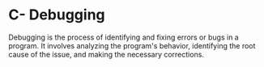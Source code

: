 # C- Debugging
Debugging is the process of identifying and fixing errors or bugs in a program.
 It involves analyzing the program's behavior, identifying the root cause of the issue,
 and making the necessary corrections.
